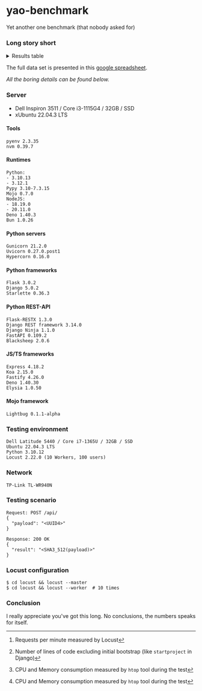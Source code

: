 # yao-benchmark
Yet another one benchmark (that nobody asked for)
### Long story short
<details>
<summary>Results table</summary>
Best result for each framework powered by 1 worker.

| Framework   | Runtime | Server   | RPM [^1] | L [^2] | CPU% [^3] | Mem% [^3] |
|-------------|---------|----------|----------|--------|-----------|-----------|
| Flask-RESTX | py310   | Gunicorn | xxx      | xx     | 30        | 10        |
</details>

The full data set is presented in this [google spreadsheet](https://docs.google.com/spreadsheets/d/1Cojv3-i-Jp5OBe26qyfy-kO59fkgCiZMujKfK0i-G1U/edit?usp=sharing).

*All the boring details can be found below.*

[^1]: Requests per minute measured by Locust

[^2]: Number of lines of code excluding initial bootstrap (like `startproject` in Django)

[^3]: CPU and Memory consumption measured by `htop` tool during the test

### Server
- Dell Inspiron 3511 / Core i3-1115G4 / 32GB / SSD
- xUbuntu 22.04.3 LTS
#### Tools
```
pyenv 2.3.35
nvm 0.39.7
```
#### Runtimes
```
Python:
- 3.10.13
- 3.12.1
Pypy 3.10-7.3.15
Mojo 0.7.0
NodeJS:
- 18.19.0
- 20.11.0
Deno 1.40.3
Bun 1.0.26
```
#### Python servers
```
Gunicorn 21.2.0
Uvicorn 0.27.0.post1
Hypercorn 0.16.0
```
#### Python frameworks
```
Flask 3.0.2
Django 5.0.2
Starlette 0.36.3
```
#### Python REST-API
```
Flask-RESTX 1.3.0
Django REST framework 3.14.0
Django Ninja 1.1.0
FastAPI 0.109.2
Blacksheep 2.0.6
```
#### JS/TS frameworks
```
Express 4.18.2
Koa 2.15.0
Fastify 4.26.0
Deno 1.40.30
Elysia 1.0.50
```
#### Mojo framework
```
Lightbug 0.1.1-alpha
```
### Testing environment
```
Dell Latitude 5440 / Core i7-1365U / 32GB / SSD
Ubuntu 22.04.3 LTS
Python 3.10.12
Locust 2.22.0 (10 Workers, 100 users)
```
### Network
```
TP-Link TL-WR940N
```
### Testing scenario
```
Request: POST /api/
{
  "payload": "<UUID4>"
}

Response: 200 OK
{
  "result": "<SHA3_512(payload)>"
}
```
### Locust configuration
```
$ cd locust && locust --master
$ cd locust && locust --worker  # 10 times
```
### Conclusion
I really appreciate you've got this long. No conclusions, the numbers speaks for itself.
